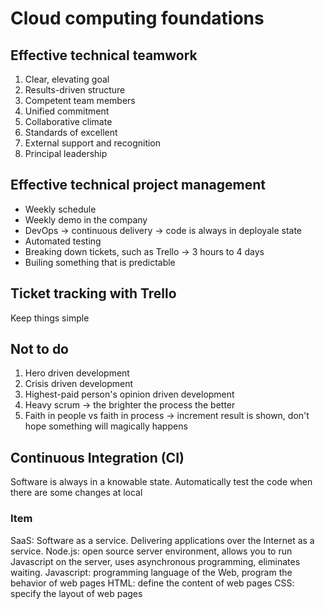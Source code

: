 # Cloud computing foundations

## Effective technical teamwork
1. Clear, elevating goal
2. Results-driven structure
3. Competent team members
4. Unified commitment
5. Collaborative climate
6. Standards of excellent
7. External support and recognition
8. Principal leadership

## Effective technical project management

- Weekly schedule
- Weekly demo in the company
- DevOps -> continuous delivery -> code is always in deployale state
- Automated testing
- Breaking down tickets, such as Trello -> 3 hours to 4 days
- Builing something that is predictable

## Ticket tracking with Trello

Keep things simple

## Not to do
1. Hero driven development
2. Crisis driven development
3. Highest-paid person's opinion driven development
4. Heavy scrum -> the brighter the process the better
5. Faith in people vs faith in process -> increment result is shown, don't hope something will magically happens

## Continuous Integration (CI)
Software is always in a knowable state.
Automatically test the code when there are some changes at local




### Item
SaaS: Software as a service. Delivering applications over the Internet as a service.
Node.js: open source server environment, allows you to run Javascript on the server, uses asynchronous programming, eliminates waiting.
Javascript: programming language of the Web, program the behavior of web pages
HTML: define the content of web pages
CSS: specify the layout of web pages

